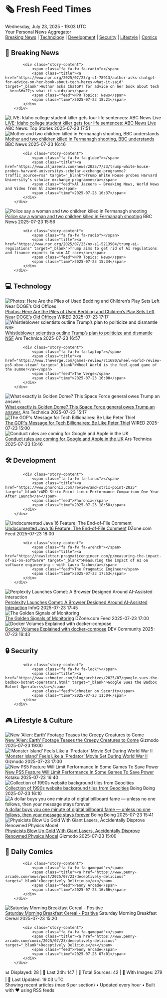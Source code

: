 <!-- Processing 54 RSS feeds at 2025-07-23 19:02:53 UTC -->
<!-- Processing: Saturday Morning Breakfast Cereal -->
<!-- Processing: Poorly Drawn Lines -->
<!-- Processing: Garfield -->
<!-- Processing: Dilbert -->
<!-- Processing: Cyanide & Happiness -->
<!-- Processing: Questionable Content -->
<!-- Processing: Girl Genius -->
<!-- Processing: CNN Top Stories -->
<!-- Processing: CNN Breaking News -->
<!-- Processing: NPR News -->
<!-- Processing: CBC News -->
<!-- Error processing https://rss.cbc.ca/lineup/topstories.xml: The read operation timed out -->
<!-- Processing: Reuters Top News -->
<!-- Processing: Reuters World News -->
<!-- Processing: NBC News Breaking -->
<!-- Processing: WIRED -->
<!-- Processing: Lobsters Python -->
<!-- Processing: Phoronix Linux News -->
<!-- Processing: It's FOSS -->
<!-- Processing: DistroWatch -->
<!-- Processing: Linux.com -->
<!-- Processing: GitHub Blog -->
<!-- Processing: InfoQ -->
<!-- Processing: DZone -->
<!-- Processing: Coding Horror -->
<!-- Processing: The Pragmatic Engineer -->
<!-- Processing: Gizmodo -->
<!-- Processing: Krebs on Security -->
<!-- Generated 7 new posts out of 27 feeds processed -->
<div class="newspaper-header">
    <h1 class="newspaper-title">🗞️ Fresh Feed Times</h1>
    <div class="newspaper-date">Wednesday, July 23, 2025 - 19:03 UTC</div>
    <div class="newspaper-subtitle">Your Personal News Aggregator</div>
</div>

<div class="newspaper-nav">
    <a href="#breaking">Breaking News</a> |
    <a href="#tech">Technology</a> |
    <a href="#dev">Development</a> |
    <a href="#security">Security</a> |
    <a href="#lifestyle">Lifestyle</a> |
    <a href="#webcomics">Comics</a>
</div>

<div class="news-section breaking-news" id="breaking">
<h2 class="section-header">🚨 Breaking News</h2>
<div class="stories-container">
<div class="story">
            
            <div class="story-content">
                <span class="fa fa-fw fa-radio"></span>
                <span class="title"><a href="https://www.npr.org/2025/07/23/g-s1-78913/author-asks-chatgpt-for-advice-on-her-book-about-tech-heres-what-it-said" target="_blank">Author asks ChatGPT for advice on her book about tech — here&#x27;s what it said</a></span>
                <span class="feed">NPR Topics: News</span>
                <span class="time">2025-07-23 18:21</span>
            </div>
        </div>
<div class="story">
            <img src="https://s.abcnews.com/images/US/kohberger-abc-jef-250723_1753278332565_hpMain_4x3t_384.jpg" alt="LIVE:  Idaho college student killer gets four life sentences: ABC News Live" class="story-image" loading="lazy" onerror="this.style.display='none'">
            <div class="story-content">
                <span class="fa fa-fw fa-tv"></span>
                <span class="title"><a href="https://abcnews.go.com/Live/video/abcnews-live-41463246" target="_blank">LIVE:  Idaho college student killer gets four life sentences: ABC News Live</a></span>
                <span class="feed">ABC News: Top Stories</span>
                <span class="time">2025-07-23 17:51</span>
            </div>
        </div>
<div class="story">
            <img src="https://ichef.bbci.co.uk/ace/standard/240/cpsprodpb/8cdd/live/f320d030-67b9-11f0-b8da-2f6ba2aeaac8.jpg" alt="Mother and two children killed in Fermanagh shooting, BBC understands" class="story-image" loading="lazy" onerror="this.style.display='none'">
            <div class="story-content">
                <span class="fa fa-fw fa-flag"></span>
                <span class="title"><a href="https://www.bbc.com/news/articles/cqx2537w5e2o" target="_blank">Mother and two children killed in Fermanagh shooting, BBC understands</a></span>
                <span class="feed">BBC News</span>
                <span class="time">2025-07-23 16:46</span>
            </div>
        </div>
<div class="story">
            
            <div class="story-content">
                <span class="fa fa-fw fa-globe"></span>
                <span class="title"><a href="https://www.aljazeera.com/news/2025/7/23/trump-white-house-probes-harvard-universitys-scholar-exchange-programme?traffic_source=rss" target="_blank">Trump White House probes Harvard University’s scholar exchange programme</a></span>
                <span class="feed">Al Jazeera – Breaking News, World News and Video from Al Jazeera</span>
                <span class="time">2025-07-23 16:37</span>
            </div>
        </div>
<div class="story">
            <img src="https://ichef.bbci.co.uk/ace/standard/240/cpsprodpb/8cdd/live/f320d030-67b9-11f0-b8da-2f6ba2aeaac8.jpg" alt="Police say a woman and two children killed in Fermanagh shooting" class="story-image" loading="lazy" onerror="this.style.display='none'">
            <div class="story-content">
                <span class="fa fa-fw fa-flag"></span>
                <span class="title"><a href="https://www.bbc.com/news/articles/cqx2537w5e2o" target="_blank">Police say a woman and two children killed in Fermanagh shooting</a></span>
                <span class="feed">BBC News</span>
                <span class="time">2025-07-23 15:56</span>
            </div>
        </div>
<div class="story">
            
            <div class="story-content">
                <span class="fa fa-fw fa-radio"></span>
                <span class="title"><a href="https://www.npr.org/2025/07/23/nx-s1-5213904/trump-ai-regulations" target="_blank">Trump aims to get rid of AI regulations and finance exports to win AI race</a></span>
                <span class="feed">NPR Topics: News</span>
                <span class="time">2025-07-23 15:34</span>
            </div>
        </div>
</div>
</div>
<div class="news-section tech-news" id="tech">
<h2 class="section-header">💻 Technology</h2>
<div class="stories-container">
<div class="story">
            <img src="https://media.wired.com/photos/68810aeb110f6c1d8920afca/master/pass/IMG_3716.jpg" alt="Photos: Here Are the Piles of Used Bedding and Children’s Play Sets Left Near DOGE’s Old Offices" class="story-image" loading="lazy" onerror="this.style.display='none'">
            <div class="story-content">
                <span class="fa fa-fw fa-bolt"></span>
                <span class="title"><a href="https://www.wired.com/story/photos-bedding-childrens-play-sets-doge-old-offices/" target="_blank">Photos: Here Are the Piles of Used Bedding and Children’s Play Sets Left Near DOGE’s Old Offices</a></span>
                <span class="feed">WIRED</span>
                <span class="time">2025-07-23 17:17</span>
            </div>
        </div>
<div class="story">
            <img src="https://cdn.arstechnica.net/wp-content/uploads/2025/07/GettyImages-2221489911-500x500-1753287220.jpg" alt="Whistleblower scientists outline Trump’s plan to politicize and dismantle NSF" class="story-image" loading="lazy" onerror="this.style.display='none'">
            <div class="story-content">
                <span class="fa fa-fw fa-cog"></span>
                <span class="title"><a href="https://arstechnica.com/tech-policy/2025/07/whistleblower-scientists-outline-trumps-plan-to-politicize-and-dismantle-nsf/" target="_blank">Whistleblower scientists outline Trump’s plan to politicize and dismantle NSF</a></span>
                <span class="feed">Ars Technica</span>
                <span class="time">2025-07-23 16:57</span>
            </div>
        </div>
<div class="story">
            
            <div class="story-content">
                <span class="fa fa-fw fa-laptop"></span>
                <span class="title"><a href="https://www.theverge.com/games-review/711680/wheel-world-review-ps5-xbox-steam" target="_blank">Wheel World is the feel-good game of the summer</a></span>
                <span class="feed">The Verge</span>
                <span class="time">2025-07-23 16:00</span>
            </div>
        </div>
<div class="story">
            <img src="https://cdn.arstechnica.net/wp-content/uploads/2025/07/GettyImages-2215584013-500x500.jpg" alt="What exactly is Golden Dome? This Space Force general owes Trump an answer." class="story-image" loading="lazy" onerror="this.style.display='none'">
            <div class="story-content">
                <span class="fa fa-fw fa-cog"></span>
                <span class="title"><a href="https://arstechnica.com/space/2025/07/what-exactly-is-golden-dome-this-space-force-general-owes-trump-an-answer/" target="_blank">What exactly is Golden Dome? This Space Force general owes Trump an answer.</a></span>
                <span class="feed">Ars Technica</span>
                <span class="time">2025-07-23 15:17</span>
            </div>
        </div>
<div class="story">
            <img src="https://media.wired.com/photos/687ff0ad8359ebf04f1ac88b/master/pass/politics_silicon_valley_billionaires.jpg" alt="The GOP&#x27;s Message for Tech Billionaires: Be Like Peter Thiel" class="story-image" loading="lazy" onerror="this.style.display='none'">
            <div class="story-content">
                <span class="fa fa-fw fa-bolt"></span>
                <span class="title"><a href="https://www.wired.com/story/peter-thiel-silicon-valley-billionaires-dc/" target="_blank">The GOP&#x27;s Message for Tech Billionaires: Be Like Peter Thiel</a></span>
                <span class="feed">WIRED</span>
                <span class="time">2025-07-23 15:00</span>
            </div>
        </div>
<div class="story">
            <img src="https://cdn.arstechnica.net/wp-content/uploads/2025/07/iphone-display-500x500.jpg" alt="Conduct rules are coming for Google and Apple in the UK" class="story-image" loading="lazy" onerror="this.style.display='none'">
            <div class="story-content">
                <span class="fa fa-fw fa-cog"></span>
                <span class="title"><a href="https://arstechnica.com/tech-policy/2025/07/uk-ready-to-impose-competition-interventions-on-apple-and-google/" target="_blank">Conduct rules are coming for Google and Apple in the UK</a></span>
                <span class="feed">Ars Technica</span>
                <span class="time">2025-07-23 13:46</span>
            </div>
        </div>
</div>
</div>
<div class="news-section dev-news" id="dev">
<h2 class="section-header">🛠️ Development</h2>
<div class="stories-container">
<div class="story">
            
            <div class="story-content">
                <span class="fa fa-fw fa-linux"></span>
                <span class="title"><a href="https://www.phoronix.com/review/amd-strix-point-2025" target="_blank">AMD Strix Point Linux Performance Comparison One Year After Launch</a></span>
                <span class="feed">Phoronix</span>
                <span class="time">2025-07-23 18:50</span>
            </div>
        </div>
<div class="story">
            <img src="https://dz2cdn1.dzone.com/thumbnail?fid=18434098&w=600" alt="Undocumented Java 16 Feature: The End-of-File Comment" class="story-image" loading="lazy" onerror="this.style.display='none'">
            <div class="story-content">
                <span class="fa fa-fw fa-newspaper"></span>
                <span class="title"><a href="https://dzone.com/articles/java-end-of-file-comment" target="_blank">Undocumented Java 16 Feature: The End-of-File Comment</a></span>
                <span class="feed">DZone.com Feed</span>
                <span class="time">2025-07-23 18:00</span>
            </div>
        </div>
<div class="story">
            
            <div class="story-content">
                <span class="fa fa-fw fa-wrench"></span>
                <span class="title"><a href="https://newsletter.pragmaticengineer.com/p/measuring-the-impact-of-ai-on-software" target="_blank">Measuring the impact of AI on software engineering – with Laura Tacho</a></span>
                <span class="feed">The Pragmatic Engineer</span>
                <span class="time">2025-07-23 17:53</span>
            </div>
        </div>
<div class="story">
            <img src="https://res.infoq.com/news/2025/07/perplexity-comet/en/headerimage/generatedHeaderImage-1753291358733.jpg" alt="Perplexity Launches Comet: A Browser Designed Around AI-Assisted Interaction" class="story-image" loading="lazy" onerror="this.style.display='none'">
            <div class="story-content">
                <span class="fa fa-fw fa-info-circle"></span>
                <span class="title"><a href="https://www.infoq.com/news/2025/07/perplexity-comet/?utm_campaign=infoq_content&utm_source=infoq&utm_medium=feed&utm_term=global" target="_blank">Perplexity Launches Comet: A Browser Designed Around AI-Assisted Interaction</a></span>
                <span class="feed">InfoQ</span>
                <span class="time">2025-07-23 17:45</span>
            </div>
        </div>
<div class="story">
            <img src="https://dz2cdn1.dzone.com/thumbnail?fid=18525152&w=600" alt="The Golden Signals of Monitoring" class="story-image" loading="lazy" onerror="this.style.display='none'">
            <div class="story-content">
                <span class="fa fa-fw fa-newspaper"></span>
                <span class="title"><a href="https://dzone.com/articles/the-golden-signals-of-monitoring" target="_blank">The Golden Signals of Monitoring</a></span>
                <span class="feed">DZone.com Feed</span>
                <span class="time">2025-07-23 17:00</span>
            </div>
        </div>
<div class="story">
            <img src="https://media2.dev.to/dynamic/image/width=800%2Cheight=%2Cfit=scale-down%2Cgravity=auto%2Cformat=auto/https%3A%2F%2Fdev-to-uploads.s3.amazonaws.com%2Fuploads%2Farticles%2F14ub5w3ag8e7yocf21r7.png" alt="Docker Volumes Explained with docker-compose" class="story-image" loading="lazy" onerror="this.style.display='none'">
            <div class="story-content">
                <span class="fa fa-fw fa-code"></span>
                <span class="title"><a href="https://dev.to/lovestaco/docker-volumes-explained-with-docker-compose-2p3f" target="_blank">Docker Volumes Explained with docker-compose</a></span>
                <span class="feed">DEV Community</span>
                <span class="time">2025-07-23 16:43</span>
            </div>
        </div>
</div>
</div>
<div class="news-section security-news" id="security">
<h2 class="section-header">🔒 Security</h2>
<div class="stories-container">
<div class="story">
            
            <div class="story-content">
                <span class="fa fa-fw fa-lock"></span>
                <span class="title"><a href="https://www.schneier.com/blog/archives/2025/07/google-sues-the-badbox-botnet-operators.html" target="_blank">Google Sues the Badbox Botnet Operators</a></span>
                <span class="feed">Schneier on Security</span>
                <span class="time">2025-07-23 11:04</span>
            </div>
        </div>
</div>
</div>
<div class="news-section lifestyle-news" id="lifestyle">
<h2 class="section-header">🎮 Lifestyle & Culture</h2>
<div class="stories-container">
<div class="story">
            <img src="https://gizmodo.com/app/uploads/2025/07/alien-earth-xenomorph.jpg" alt="New ‘Alien: Earth’ Footage Teases the Creepy Creatures to Come" class="story-image" loading="lazy" onerror="this.style.display='none'">
            <div class="story-content">
                <span class="fa fa-fw fa-computer"></span>
                <span class="title"><a href="https://gizmodo.com/alien-earth-footage-new-creatures-xenomorph-2000633237" target="_blank">New ‘Alien: Earth’ Footage Teases the Creepy Creatures to Come</a></span>
                <span class="feed">Gizmodo</span>
                <span class="time">2025-07-23 19:00</span>
            </div>
        </div>
<div class="story">
            <img src="https://gizmodo.com/app/uploads/2025/07/monsterislandrev.jpg" alt="‘Monster Island’ Feels Like a ‘Predator’ Movie Set During World War II" class="story-image" loading="lazy" onerror="this.style.display='none'">
            <div class="story-content">
                <span class="fa fa-fw fa-computer"></span>
                <span class="title"><a href="https://gizmodo.com/monster-island-review-shudder-ww-ii-horror-2000632611" target="_blank">‘Monster Island’ Feels Like a ‘Predator’ Movie Set During World War II</a></span>
                <span class="feed">Gizmodo</span>
                <span class="time">2025-07-23 17:00</span>
            </div>
        </div>
<div class="story">
            <img src="https://i.kinja-img.com/image/upload/c_fit,q_80,w_636/f1c881a7c8ab26ed14546fb2c465d26e.jpg" alt="New PS5 Feature Will Limit Performance In Some Games To Save Power" class="story-image" loading="lazy" onerror="this.style.display='none'">
            <div class="story-content">
                <span class="fa fa-fw fa-gamepad"></span>
                <span class="title"><a href="https://kotaku.com/ps5-feature-power-saver-limit-performance-beta-update-1851786790" target="_blank">New PS5 Feature Will Limit Performance In Some Games To Save Power</a></span>
                <span class="feed">Kotaku</span>
                <span class="time">2025-07-23 16:40</span>
            </div>
        </div>
<div class="story">
            <img src="https://i0.wp.com/boingboing.net/wp-content/uploads/2025/07/Screenshot-Pixel-Moondust.jpg?fit=1080%2C637&amp;quality=60&amp;ssl=1" alt="Collection of 1990s website background tiles from Geocities" class="story-image" loading="lazy" onerror="this.style.display='none'">
            <div class="story-content">
                <span class="fa fa-fw fa-arrow-right"></span>
                <span class="title"><a href="https://boingboing.net/2025/07/23/collection-of-1990s-website-background-tiles-from-geocities.html" target="_blank">Collection of 1990s website background tiles from Geocities</a></span>
                <span class="feed">Boing Boing</span>
                <span class="time">2025-07-23 16:10</span>
            </div>
        </div>
<div class="story">
            <img src="https://i0.wp.com/boingboing.net/wp-content/uploads/2025/07/Fnord.jpg?fit=1200%2C800&amp;quality=60&amp;ssl=1" alt="A dollar buys you one minute of digital billboard fame — unless no one follows, then your message stays forever" class="story-image" loading="lazy" onerror="this.style.display='none'">
            <div class="story-content">
                <span class="fa fa-fw fa-arrow-right"></span>
                <span class="title"><a href="https://boingboing.net/2025/07/23/a-dollar-buys-you-one-minute-of-digital-billboard-fame-unless-no-one-follows-then-your-message-stays-forever.html" target="_blank">A dollar buys you one minute of digital billboard fame — unless no one follows, then your message stays forever</a></span>
                <span class="feed">Boing Boing</span>
                <span class="time">2025-07-23 15:41</span>
            </div>
        </div>
<div class="story">
            <img src="https://gizmodo.com/app/uploads/2025/07/superheated-gold-slac-main.jpg" alt="Physicists Blow Up Gold With Giant Lasers, Accidentally Disprove Renowned Physics Model" class="story-image" loading="lazy" onerror="this.style.display='none'">
            <div class="story-content">
                <span class="fa fa-fw fa-computer"></span>
                <span class="title"><a href="https://gizmodo.com/physicists-blow-up-gold-with-giant-lasers-accidentally-disprove-renowned-physics-model-2000633078" target="_blank">Physicists Blow Up Gold With Giant Lasers, Accidentally Disprove Renowned Physics Model</a></span>
                <span class="feed">Gizmodo</span>
                <span class="time">2025-07-23 15:00</span>
            </div>
        </div>
</div>
</div>
<div class="news-section webcomics-section" id="webcomics">
<h2 class="section-header">🎨 Daily Comics</h2>
<div class="stories-container">
<div class="story">
            
            <div class="story-content">
                <span class="fa fa-fw fa-gamepad"></span>
                <span class="title"><a href="https://www.penny-arcade.com/news/post/2025/07/23/deceptively-delicious" target="_blank">Deceptively Delicious</a></span>
                <span class="feed">Penny Arcade</span>
                <span class="time">2025-07-23 16:06</span>
            </div>
        </div>
<div class="story">
            <img src="https://www.smbc-comics.com/comics/1753229135-20250724.png" alt="Saturday Morning Breakfast Cereal - Positive" class="story-image" loading="lazy" onerror="this.style.display='none'">
            <div class="story-content">
                <span class="fa fa-fw fa-smile"></span>
                <span class="title"><a href="https://www.smbc-comics.com/comic/positive-2" target="_blank">Saturday Morning Breakfast Cereal - Positive</a></span>
                <span class="feed">Saturday Morning Breakfast Cereal</span>
                <span class="time">2025-07-23 15:20</span>
            </div>
        </div>
<div class="story">
            
            <div class="story-content">
                <span class="fa fa-fw fa-gamepad"></span>
                <span class="title"><a href="https://www.penny-arcade.com/comic/2025/07/23/deceptively-delicious" target="_blank">Deceptively Delicious</a></span>
                <span class="feed">Penny Arcade</span>
                <span class="time">2025-07-23 07:01</span>
            </div>
        </div>
</div>
</div>

<div class="newspaper-footer">
    <div class="stats">
        📊 Displayed: 28 | 📅 Last 24h: 147 | 📡 Total Sources: 42 | 📸 With Images: 279 |
        🔄 Last Updated: 19:03 UTC
    </div>
    <div class="footer-note">
        Showing recent articles (max 6 per section) • Updated every hour • Built with ❤️ using RSS feeds
    </div>
</div>
